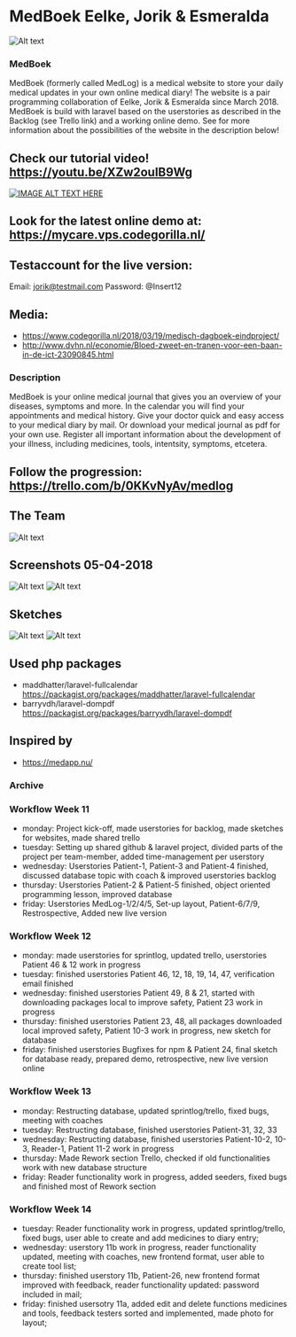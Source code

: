 # MedBoek Eelke, Jorik & Esmeralda 
![Alt text](https://github.com/Eelkevd/MedLog/blob/master/MedBoek_logo_purple.png?raw=true "MedLogo")

### MedBoek
MedBoek (formerly called MedLog) is a medical website to store your daily medical updates in your own online medical diary!
The website is a pair programming collaboration of Eelke, Jorik & Esmeralda since March 2018. 
MedBoek is build with laravel based on the userstories as described in the Backlog (see Trello link) and a working online demo. See for more information about the possibilities of the website in the description below!

## Check our tutorial video! https://youtu.be/XZw2ouIB9Wg 
[![IMAGE ALT TEXT HERE](http://img.youtube.com/vi/XZw2ouIB9Wg/0.jpg)](http://www.youtube.com/watch?v=XZw2ouIB9Wg)

## Look for the latest online demo at: https://mycare.vps.codegorilla.nl/
## Testaccount for the live version:
Email: jorik@testmail.com
Password: @Insert12

## Media:
- https://www.codegorilla.nl/2018/03/19/medisch-dagboek-eindproject/
- http://www.dvhn.nl/economie/Bloed-zweet-en-tranen-voor-een-baan-in-de-ict-23090845.html

### Description
MedBoek is your online medical journal that gives you an overview of your diseases, symptoms and more. In the calendar you will find your appointments and medical history. Give your doctor quick and easy access to your medical diary by mail. Or download your medical journal as pdf for your own use. Register all important information about the development of your illness, including medicines, tools, intentsity, symptoms, etcetera. 

## Follow the progression: https://trello.com/b/0KKvNyAv/medlog

## The Team
![Alt text](https://github.com/Eelkevd/MedLog/blob/master/team_medlog.jpg?raw=true "the teammembers of Medboek")

## Screenshots 05-04-2018
![Alt text](https://github.com/Eelkevd/MedLog/blob/master/OverzichtspaginaMedBoek.png?raw=true "Overzichtspagina")
![Alt text](https://github.com/Eelkevd/MedLog/blob/master/KalenderMedBoek.png?raw=true "Kalender pagina")

## Sketches
![Alt text](https://github.com/Eelkevd/MedLog/blob/master/Sketchhomepage.png?raw=true "Homepage sketch")
![Alt text](https://github.com/Eelkevd/MedLog/blob/master/Sketchdagboekoverzicht.png?raw=true "Dagboek overzicht sketch")

## Used php packages
- maddhatter/laravel-fullcalendar https://packagist.org/packages/maddhatter/laravel-fullcalendar
- barryvdh/laravel-dompdf https://packagist.org/packages/barryvdh/laravel-dompdf

## Inspired by 
- https://medapp.nu/

### Archive
### Workflow Week 11
- monday: Project kick-off, made userstories for backlog, made sketches for websites, made shared trello
- tuesday: Setting up shared github & laravel project, divided parts of the project per team-member, added time-management per userstory
- wednesday: Userstories Patient-1, Patient-3 and Patient-4 finished, discussed database topic with coach & improved userstories backlog 
- thursday: Userstories Patient-2 & Patient-5 finished, object oriented programming lesson, improved database
- friday: Userstories MedLog-1/2/4/5, Set-up layout, Patient-6/7/9, Restrospective, Added new live version

### Workflow Week 12
- monday:  made userstories for sprintlog, updated trello, userstories Patient 46 & 12 work in progress
- tuesday: finished userstories Patient 46, 12, 18, 19, 14, 47, verification email finished
- wednesday: finished userstories Patient 49, 8 & 21, started with downloading packages local to improve safety, Patient 23 work in progress
- thursday: finished userstories Patient 23, 48, all packages downloaded local improved safety, Patient 10-3 work in progress, new sketch for database
- friday: finished userstories Bugfixes for npm & Patient 24, final sketch for database ready, prepared demo, retrospective, new live version online

### Workflow Week 13
- monday: Restructing database, updated sprintlog/trello, fixed bugs, meeting with coaches
- tuesday: Restructing database, finished userstories Patient-31, 32, 33 
- wednesday: Restructing database, finished userstories Patient-10-2, 10-3, Reader-1, Patient 11-2 work in progress
- thursday: Made Rework section Trello, checked if old functionalities work with new database structure
- friday: Reader functionality work in progress, added seeders, fixed bugs and finished most of Rework section

### Workflow Week 14 
- tuesday: Reader functionality work in progress, updated sprintlog/trello, fixed bugs, user able to create and add medicines to diary entry;
- wednesday: userstory 11b work in progress, reader functionality updated, meeting with coaches, new frontend format, user able to create   tool list;
- thursday: finished userstory 11b, Patient-26, new frontend format improved with feedback, reader functionality updated: password included in mail; 
- friday: finished usersotry 11a, added edit and delete functions medicines and tools, feedback testers sorted and implemented, made photo for layout;
